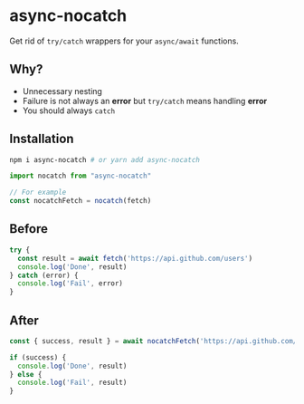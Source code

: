 # async-nocatch

Get rid of `try/catch` wrappers for your `async/await` functions.

## Why?

- Unnecessary nesting
- Failure is not always an **error** but `try/catch` means handling **error**
- You should always `catch`

## Installation

```bash
npm i async-nocatch # or yarn add async-nocatch
```

```js
import nocatch from "async-nocatch"

// For example
const nocatchFetch = nocatch(fetch)
```

## Before

```js
try {
  const result = await fetch('https://api.github.com/users')
  console.log('Done', result)
} catch (error) {
  console.log('Fail', error)
}
```

## After

```js
const { success, result } = await nocatchFetch('https://api.github.com/users')

if (success) {
  console.log('Done', result)
} else {
  console.log('Fail', result)
}
```

